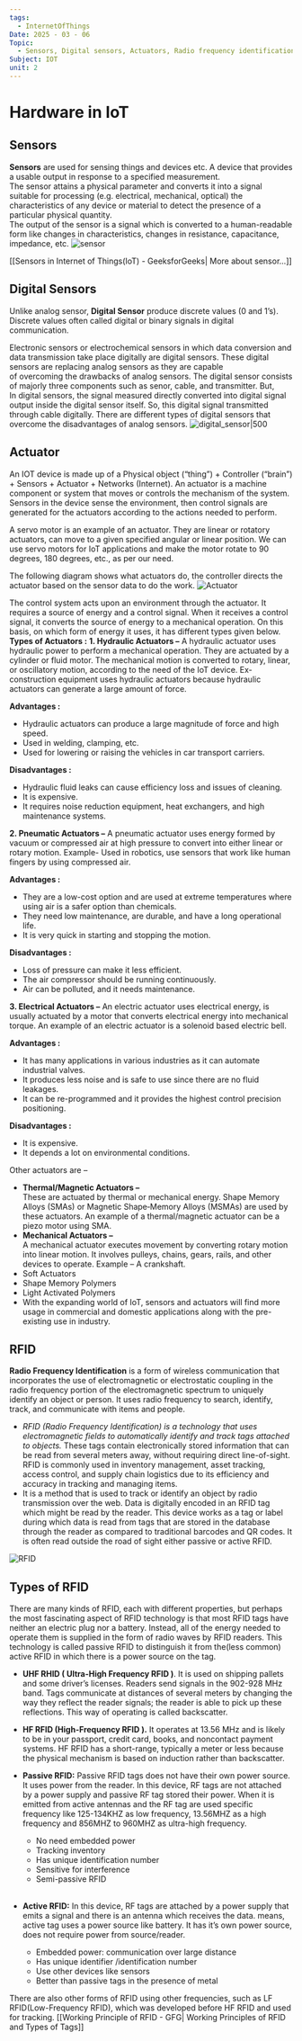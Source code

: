 ```yaml
---
tags:
  - InternetOfThings
Date: 2025 - 03 - 06
Topic:
  - Sensors, Digital sensors, Actuators, Radio frequency identification (RFID) technology,
Subject: IOT
unit: 2
---
```

# Hardware in IoT
## Sensors
**Sensors** are used for sensing things and devices etc.
A device that provides a usable output in response to a specified measurement.  
The sensor attains a physical parameter and converts it into a signal suitable for processing (e.g. electrical, mechanical, optical) the characteristics of any device or material to detect the presence of a particular physical quantity.  
The output of the sensor is a signal which is converted to a human-readable form like changes in characteristics, changes in resistance, capacitance, impedance, etc.
![sensor](https://media.geeksforgeeks.org/wp-content/uploads/20210429114343/Sensors.png)

[[Sensors in Internet of Things(IoT) - GeeksforGeeks| More about sensor...]]

## Digital Sensors

Unlike analog sensor, **Digital Sensor** produce discrete values (0 and 1’s). Discrete values often called digital or binary signals in digital communication.

Electronic sensors or electrochemical sensors in which data conversion and data transmission take place digitally are digital sensors. These digital sensors are replacing analog sensors as they are capable of overcoming the drawbacks of analog sensors. The digital sensor consists of majorly three components such as senor, cable, and transmitter. But, In digital sensors, the signal measured directly converted into digital signal output inside the digital sensor itself. So, this digital signal transmitted through cable digitally. There are different types of digital sensors that overcome the disadvantages of analog sensors.
![digital_sensor|500](https://i0.wp.com/iot4beginners.com/wp-content/uploads/2020/05/Untitled1111.jpg?resize=640%2C374&ssl=1)

## Actuator
An IOT device is made up of a Physical object (“thing”) + Controller (“brain”) + Sensors + Actuator + Networks (Internet). An actuator is a machine component or system that moves or controls the mechanism of the system. Sensors in the device sense the environment, then control signals are generated for the actuators according to the actions needed to perform.

A servo motor is an example of an actuator. They are linear or rotatory actuators, can move to a given specified angular or linear position. We can use servo motors for IoT applications and make the motor rotate to 90 degrees, 180 degrees, etc., as per our need.

The following diagram shows what actuators do, the controller directs the actuator based on the sensor data to do the work.
![Actuator](https://media.geeksforgeeks.org/wp-content/uploads/20210218231302/actuatorPage21.png)

The control system acts upon an environment through the actuator. It requires a source of energy and a control signal. When it receives a control signal, it converts the source of energy to a mechanical operation. On this basis, on which form of energy it uses, it has different types given below.
**Types of Actuators :**
**1. Hydraulic Actuators –**
A hydraulic actuator uses hydraulic power to perform a mechanical operation. They are actuated by a cylinder or fluid motor. The mechanical motion is converted to rotary, linear, or oscillatory motion, according to the need of the IoT device. Ex- construction equipment uses hydraulic actuators because hydraulic actuators can generate a large amount of force.

**Advantages :**

- Hydraulic actuators can produce a large magnitude of force and high speed.
- Used in welding, clamping, etc.
- Used for lowering or raising the vehicles in car transport carriers.

**Disadvantages :**

- Hydraulic fluid leaks can cause efficiency loss and issues of cleaning.
- It is expensive.
- It requires noise reduction equipment, heat exchangers, and high maintenance systems.

**2. Pneumatic Actuators –**
A pneumatic actuator uses energy formed by vacuum or compressed air at high pressure to convert into either linear or rotary motion. Example- Used in robotics, use sensors that work like human fingers by using compressed air.

**Advantages :**
- They are a low-cost option and are used at extreme temperatures where using air is a safer option than chemicals.
- They need low maintenance, are durable, and have a long operational life.
- It is very quick in starting and stopping the motion.

**Disadvantages :**
- Loss of pressure can make it less efficient.
- The air compressor should be running continuously.
- Air can be polluted, and it needs maintenance.

**3. Electrical Actuators –**
An electric actuator uses electrical energy, is usually actuated by a motor that converts electrical energy into mechanical torque. An example of an electric actuator is a solenoid based electric bell. 

**Advantages :**
- It has many applications in various industries as it can automate industrial valves.
- It produces less noise and is safe to use since there are no fluid leakages.
- It can be re-programmed and it provides the highest control precision positioning.

**Disadvantages :**
- It is expensive.
- It depends a lot on environmental conditions.

Other actuators are –
- **Thermal/Magnetic Actuators –**   
    These are actuated by thermal or mechanical energy. Shape Memory Alloys (SMAs) or Magnetic Shape‐Memory Alloys (MSMAs) are used by these actuators. An example of a thermal/magnetic actuator can be a piezo motor using SMA.
- **Mechanical Actuators –**   
    A mechanical actuator executes movement by converting rotary motion into linear motion. It involves pulleys, chains, gears, rails, and other devices to operate. Example – A crankshaft.
- Soft Actuators
- Shape Memory Polymers
- Light Activated Polymers
- With the expanding world of IoT, sensors and actuators will find more usage in commercial and domestic applications along with the pre-existing use in industry.


## RFID
**Radio Frequency Identification** is a form of wireless communication that incorporates the use of electromagnetic or electrostatic coupling in the radio frequency portion of the electromagnetic spectrum to uniquely identify an object or person. It uses radio frequency to search, identify, track, and communicate with items and people.
- *RFID (Radio Frequency Identification) is a technology that uses electromagnetic fields to automatically identify and track tags attached to objects.* These tags contain electronically stored information that can be read from several meters away, without requiring direct line-of-sight. RFID is commonly used in inventory management, asset tracking, access control, and supply chain logistics due to its efficiency and accuracy in tracking and managing items.
- It is a method that is used to track or identify an object by radio transmission over the web. Data is digitally encoded in an RFID tag which might be read by the reader. This device works as a tag or label during which data is read from tags that are stored in the database through the reader as compared to traditional barcodes and QR codes. It is often read outside the road of sight either passive or active RFID.

![RFID](https://media.geeksforgeeks.org/wp-content/uploads/20240208153001/Screenshot-2024-02-08-152945.png)

## **Types of RFID**

There are many kinds of RFID, each with different properties, but perhaps the most fascinating aspect of RFID technology is that most RFID tags have neither an electric plug nor a battery. Instead, all of the energy needed to operate them is supplied in the form of radio waves by RFID readers. This technology is called passive RFID to distinguish it from the(less common) active RFID in which there is a power source on the tag.

- ****UHF RHID ( Ultra-High Frequency RFID )****. It is used on shipping pallets and some driver’s licenses. Readers send signals in the 902-928 MHz band. Tags communicate at distances of several meters by changing the way they reflect the reader signals; the reader is able to pick up these reflections. This way of operating is called backscatter.
- **HF RFID (High-Frequency RFID ).** It operates at 13.56 MHz and is likely to be in your passport, credit card, books, and noncontact payment systems. HF RFID has a short-range, typically a meter or less because the physical mechanism is based on induction rather than backscatter. 

- **Passive RFID:** Passive RFID tags does not have their own power source. It uses power from the reader. In this device, RF tags are not attached by a power supply and passive RF tag stored their power. When it is emitted from active antennas and the RF tag are used specific frequency like 125-134KHZ as low frequency, 13.56MHZ as a high frequency and 856MHZ to 960MHZ as ultra-high frequency. 
    - No need embedded power
    - Tracking inventory
    - Has unique identification number
    - Sensitive for interference
    - Semi-passive RFID  
         
- **Active RFID:** In this device, RF tags are attached by a power supply that emits a signal and there is an antenna which receives the data. means, active tag uses a power source like battery. It has it’s own power source, does not require power from source/reader. 
    - Embedded power: communication over large distance
    - Has unique identifier /identification number
    - Use other devices like sensors
    - Better than passive tags in the presence of metal

There are also other forms of RFID using other frequencies, such as LF RFID(Low-Frequency RFID), which was developed before HF RFID and used for tracking.
[[Working Principle of RFID - GFG| Working Principles of RFID and Types of Tags]]
